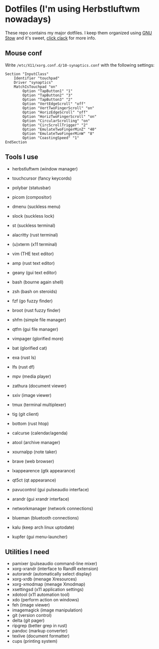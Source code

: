 # Dotfiles (I'm using Herbstluftwm nowadays)

These repo contains my major dotfiles. I keep them organized using [GNU Stow](https://www.gnu.org/software/stow/) and it's sweet, [click clack](https://matteogiorgi.github.io/config.html) for more info.




## Mouse conf

Write `/etc/X11/xorg.conf.d/10-synaptics.conf` with the following settings:

```
Section "InputClass"
    Identifier "touchpad"
    Driver "synaptics"
    MatchIsTouchpad "on"
        Option "TapButton1" "1"
        Option "TapButton2" "3"
        Option "TapButton3" "2"
        Option "VertEdgeScroll" "off"
        Option "VertTwoFingerScroll" "on"
        Option "HorizEdgeScroll" "off"
        Option "HorizTwoFingerScroll" "on"
        Option "CircularScrolling" "on"
        Option "CircScrollTrigger" "2"
        Option "EmulateTwoFingerMinZ" "40"
        Option "EmulateTwoFingerMinW" "8"
        Option "CoastingSpeed" "1"
EndSection
```




## Tools I use

- herbstluftwm    (window manager)
- touchcursor     (fancy keycords)
- polybar         (statusbar)
- picom           (compositor)
- dmenu           (suckless menu)
- slock           (suckless lock)

- st              (suckless terminal)
- alacritty       (rust terminal)
- (u)xterm        (x11 terminal)

- vim             (THE text editor)
- amp             (rust text editor)
- geany           (gui text editor)

- bash            (bourne again shell)
- zsh             (bash on steroids)

- fzf             (go fuzzy finder)
- broot           (rust fuzzy finder)

- shfm            (simple file manager)
- qtfm            (gui file manager)

- vimpager        (glorified more)
- bat             (glorified cat)
- exa             (rust ls)
- lfs             (rust df)

- mpv             (media player)
- zathura         (document viewer)
- sxiv            (image viewer)

- tmux            (terminal multiplexer)
- tig             (git client)
- bottom          (rust htop)
- calcurse        (calendar/agenda)
- atool           (archive manager)

- xournalpp       (note taker)
- brave           (web browser)

- lxappearence    (gtk appearance)
- qt5ct           (qt appearance)
- pavucontrol     (gui pulseaudio interface)
- arandr          (gui xrandr interface)
- networkmanager  (network connections)
- blueman         (bluetooth connections)
- kalu            (keep arch linux uptodate)
- kupfer          (gui menu-launcher)


## Utilities I need

- pamixer         (pulseaudio command-line mixer)
- xorg-xrandr     (interface to RandR extension)
- autorandr       (automatically select display)
- xorg-xrdb       (menage Xresources)
- xorg-xmodmap    (menage Xmodmap)
- xsettingsd      (x11 application settings)
- xdotool         (x11 automation tool)
- xdo             (perform action on windows)
- feh             (image viewer)
- imagemagick     (image manipulation)
- git             (version control)
- delta           (git pager)
- ripgrep         (better grep in rust)
- pandoc          (markup converter)
- texlive         (document formatter)
- cups            (printing system)
